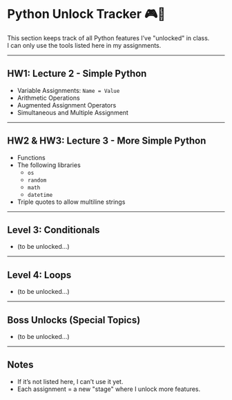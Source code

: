 # Python Unlock Tracker 🎮🐍

This section keeps track of all Python features I’ve "unlocked" in class.  
I can only use the tools listed here in my assignments.

---

## HW1: Lecture 2 - Simple Python
- Variable Assignments: `Name = Value`
- Arithmetic Operations
- Augmented Assignment Operators
- Simultaneous and Multiple Assignment

---

## HW2 & HW3: Lecture 3 - More Simple Python
- Functions
- The following libraries
  - `os`
  - `random`
  - `math`
  - `datetime`
- Triple quotes to allow multiline strings
---

## Level 3: Conditionals
- (to be unlocked…)

---

## Level 4: Loops
- (to be unlocked…)

---

## Boss Unlocks (Special Topics)
- (to be unlocked…)

---

## Notes
- If it’s not listed here, I can’t use it yet.
- Each assignment = a new "stage" where I unlock more features.